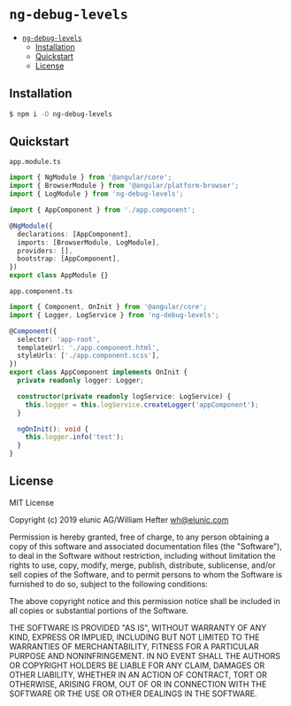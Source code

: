 # `ng-debug-levels`

- [`ng-debug-levels`](#ng-debug-levels)
  - [Installation](#installation)
  - [Quickstart](#quickstart)
  - [License](#license)

## Installation

```bash
$ npm i -D ng-debug-levels
```

## Quickstart

`app.module.ts`

```typescript
import { NgModule } from '@angular/core';
import { BrowserModule } from '@angular/platform-browser';
import { LogModule } from 'ng-debug-levels';

import { AppComponent } from './app.component';

@NgModule({
  declarations: [AppComponent],
  imports: [BrowserModule, LogModule],
  providers: [],
  bootstrap: [AppComponent],
})
export class AppModule {}
```

`app.component.ts`

```typescript
import { Component, OnInit } from '@angular/core';
import { Logger, LogService } from 'ng-debug-levels';

@Component({
  selector: 'app-root',
  templateUrl: './app.component.html',
  styleUrls: ['./app.component.scss'],
})
export class AppComponent implements OnInit {
  private readonly logger: Logger;

  constructor(private readonly logService: LogService) {
    this.logger = this.logService.createLogger('appComponent');
  }

  ngOnInit(): void {
    this.logger.info('test');
  }
}
```

## License

MIT License

Copyright (c) 2019 elunic AG/William Hefter <wh@elunic.com>

Permission is hereby granted, free of charge, to any person obtaining a copy
of this software and associated documentation files (the "Software"), to deal
in the Software without restriction, including without limitation the rights
to use, copy, modify, merge, publish, distribute, sublicense, and/or sell
copies of the Software, and to permit persons to whom the Software is
furnished to do so, subject to the following conditions:

The above copyright notice and this permission notice shall be included in all
copies or substantial portions of the Software.

THE SOFTWARE IS PROVIDED "AS IS", WITHOUT WARRANTY OF ANY KIND, EXPRESS OR
IMPLIED, INCLUDING BUT NOT LIMITED TO THE WARRANTIES OF MERCHANTABILITY,
FITNESS FOR A PARTICULAR PURPOSE AND NONINFRINGEMENT. IN NO EVENT SHALL THE
AUTHORS OR COPYRIGHT HOLDERS BE LIABLE FOR ANY CLAIM, DAMAGES OR OTHER
LIABILITY, WHETHER IN AN ACTION OF CONTRACT, TORT OR OTHERWISE, ARISING FROM,
OUT OF OR IN CONNECTION WITH THE SOFTWARE OR THE USE OR OTHER DEALINGS IN THE
SOFTWARE.

